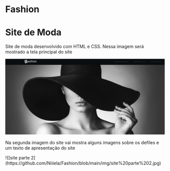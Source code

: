 # Fashion
<h1>Site de Moda</h1>
<p>Site de moda desenvolvido com  HTML e CSS.
Nessa imagem será mostrado a tela principal do site</p>

![Site de moda](https://github.com/Niiiela/Fashion/blob/main/img/site%20parte%201.jpg)

<p>Na segunda imagem do site vai mostra alguns imagens sobre os defiles e um texto de apresentação do site</p> 
!{[site parte 2](https://github.com/Niiiela/Fashion/blob/main/img/site%20parte%202.jpg)
